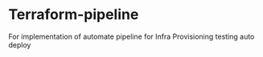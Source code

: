 # Terraform-pipeline
For implementation of automate pipeline for Infra Provisioning
testing auto deploy
